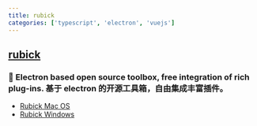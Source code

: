 ```yaml
---
title: rubick
categories: ['typescript', 'electron', 'vuejs']
---
```

## [rubick](https://github.com/rubickCenter/rubick)

### 🔧  Electron based open source toolbox, free integration of rich plug-ins. 基于 electron 的开源工具箱，自由集成丰富插件。

* [Rubick Mac OS](https://github.com/rubickCenter/rubick/releases)
* [Rubick Windows](https://github.com/rubickCenter/rubick/releases)
